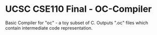 # UCSC CSE110 Final - OC-Compiler
Basic Compiler for "oc" - a toy subset of C. 
Outputs ".oc" files which contain intermediate code representation.
